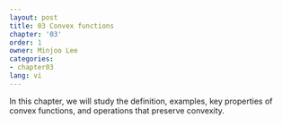 ```yaml
---
layout: post
title: 03 Convex functions
chapter: '03'
order: 1
owner: Minjoo Lee
categories:
- chapter03
lang: vi
---
```


In this chapter, we will study the definition, examples, key properties of convex functions, and operations that preserve convexity.
